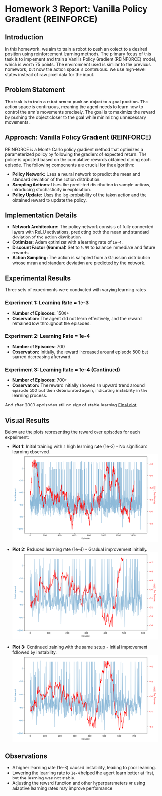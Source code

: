 # Homework 3 Report: Vanilla Policy Gradient (REINFORCE)

## Introduction

In this homework, we aim to train a robot to push an object to a desired position using reinforcement learning methods. The primary focus of this task is to implement and train a Vanilla Policy Gradient (REINFORCE) model, which is worth 75 points. The environment used is similar to the previous homework, but now the action space is continuous. We use high-level states instead of raw pixel data for the input.

## Problem Statement

The task is to train a robot arm to push an object to a goal position. The action space is continuous, meaning the agent needs to learn how to control the arm's movements precisely. The goal is to maximize the reward by pushing the object closer to the goal while minimizing unnecessary movements.

## Approach: Vanilla Policy Gradient (REINFORCE)

REINFORCE is a Monte Carlo policy gradient method that optimizes a parameterized policy by following the gradient of expected return. The policy is updated based on the cumulative rewards obtained during each episode. The following components are crucial for the algorithm:

- **Policy Network:** Uses a neural network to predict the mean and standard deviation of the action distribution.
- **Sampling Actions:** Uses the predicted distribution to sample actions, introducing stochasticity in exploration.
- **Policy Update:** Uses the log-probability of the taken action and the obtained reward to update the policy.

## Implementation Details

- **Network Architecture:** The policy network consists of fully connected layers with ReLU activations, predicting both the mean and standard deviation of the action distribution.
- **Optimizer:** Adam optimizer with a learning rate of `1e-4`.
- **Discount Factor (Gamma):** Set to `0.99` to balance immediate and future rewards.
- **Action Sampling:** The action is sampled from a Gaussian distribution whose mean and standard deviation are predicted by the network.

## Experimental Results

Three sets of experiments were conducted with varying learning rates.

### Experiment 1: Learning Rate = 1e-3

- **Number of Episodes:** 1500+
- **Observation:** The agent did not learn effectively, and the reward remained low throughout the episodes.

### Experiment 2: Learning Rate = 1e-4

- **Number of Episodes:** 700
- **Observation:** Initially, the reward increased around episode 500 but started decreasing afterward.

### Experiment 3: Learning Rate = 1e-4 (Continued)

- **Number of Episodes:** 700+
- **Observation:** The reward initially showed an upward trend around episode 500 but then deteriorated again, indicating instability in the learning process.

And after 2000 epoisodes still no sign of stable learning
[Final plot](src/plots/total_reward_plot_2025-04-07_11-50-54)

## Visual Results

Below are the plots representing the reward over episodes for each experiment:

- **Plot 1:** Initial training with a high learning rate (1e-3) - No significant learning observed.  
  ![Plot 1](src/plots/total_reward_plot_2025-04-06_13-50-22.png)

- **Plot 2:** Reduced learning rate (1e-4) - Gradual improvement initially.  
  ![Plot 2](src/plots/total_reward_plot_2025-04-06_19-30-30.png)

- **Plot 3:** Continued training with the same setup - Initial improvement followed by instability.  
  ![Plot 3](src/plots/total_reward_plot_2025-04-06_21-10-32.png)

## Observations

- A higher learning rate (1e-3) caused instability, leading to poor learning.
- Lowering the learning rate to `1e-4` helped the agent learn better at first, but the learning was not stable.
- Adjusting the reward function and other hyperparameters or using adaptive learning rates may improve performance.
